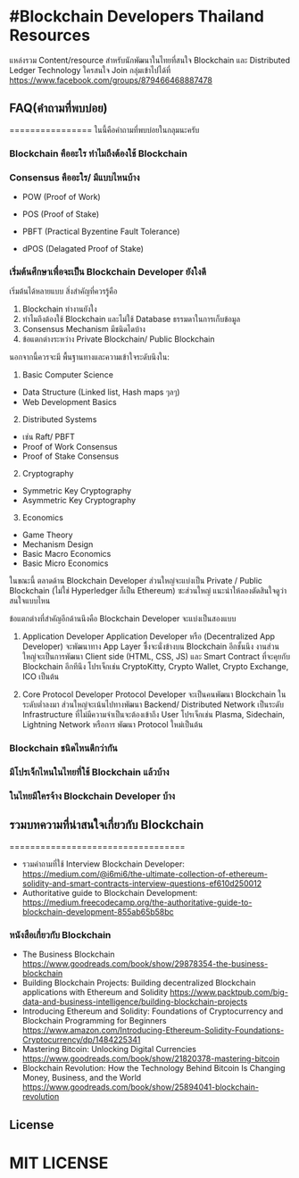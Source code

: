 #Blockchain Developers Thailand Resources
=========================================
แหล่งรวม Content/resource สำหรับนักพัฒนาในไทยที่สนใจ Blockchain และ Distributed Ledger Technology
ใครสนใจ Join กลุ่มเข้าไปได้ที่ https://www.facebook.com/groups/879466468887478

## FAQ(คำถามที่พบบ่อย)
================
ในนี้คือคำถามที่พบบ่อยในกลุมนะครับ

### Blockchain คืออะใร ทำไมถึงต้องใช้ Blockchain
### Consensus คืออะใร/ มีแบบไหนบ้าง

- POW (Proof of Work)

- POS (Proof of Stake)

- PBFT (Practical Byzentine Fault Tolerance)

- dPOS (Delagated Proof of Stake)

### เริ่มต้นศึกษาเพื่อจะเป็น Blockchain Developer ยังใงดี

เริ่มต้นได้หลายแบบ สิ่งสำคัญที่ควรรู้คือ
1. Blockchain ทำงานยังใง
2. ทำไมถึงต้องใช้ Blockchain และไม่ใช้ Database ธรรมดาในการเก็บข้อมูล
3. Consensus Mechanism มีชนิดไดบ้าง
4. ข้อแตกต่างระหว่าง Private Blockchain/ Public Blockchain

นอกจากนี้ควรจะมี พื้นฐานทางและความเข้าใจระดับนึงใน:
1. Basic Computer Science
- Data Structure (Linked list, Hash maps ๆลๆ)
- Web Development Basics

2. Distributed Systems
- เช่น Raft/ PBFT
- Proof of Work Consensus
- Proof of Stake Consensus

2. Cryptography
- Symmetric Key Cryptography
- Asymmetric Key Cryptography

3. Economics
- Game Theory
- Mechanism Design
- Basic Macro Economics
- Basic Micro Economics

ในขณะนี้ ตลาดด้าน Blockchain Developer ส่วนใหญ่จะแบ่งเป็น Private / Public Blockchain (ไม่ใช่ Hyperledger ก็เป็น Ethereum) ซะส่วนใหญ่ แนะนำให้ลองตัดสินใจดูว่าสนใจแบบไหน

ข้อแตกต่างที่สำคัญอีกด้านนึงคือ Blockchain Developer จะแบ่งเป็นสองแบบ

1. Application Developer
Application Developer หรือ (Decentralized App Developer) จะพัฒนาทาง App Layer ซึี่งจะนั่งข้างบน Blockchain อีกชั้นนึง งานส่วนใหญ่จะเป็นการพัฒนา Client side (HTML, CSS, JS) และ Smart Contract ที่จะคุยกับ Blockchain อีกทีนึง โปรเจ็กเช่น CryptoKitty, Crypto Wallet, Crypto Exchange, ICO เป็นต้น

2. Core Protocol Developer
Protocol Developer จะเป็นคนพัฒนา Blockchain ในระดับตํ่าลงมา ส่วนใหญ่จะเน้นไปทางพัฒนา Backend/ Distributed Network เป็นระดับ Infrastructure ที่ไม่มีความจำเป็นจะต้องเข้าถึง User โปรเจ็กเช่น Plasma, Sidechain, Lightning Network หรือการ พัฒนา Protocol ใหม่เป็นต้น

### Blockchain ชนิดไหนดีกว่ากัน
### มีโปรเจ็กไหนในไทยที่ใช้ Blockchain แล้วบ้าง
### ในไทยมีใครจ้าง Blockchain Developer บ้าง

## รวมบทความที่น่าสนใจเกี่ยวกับ Blockchain
==================================
+ รวมคำถามที่ใช้ Interview Blockchain Developer: <https://medium.com/@i6mi6/the-ultimate-collection-of-ethereum-solidity-and-smart-contracts-interview-questions-ef610d250012>
+ Authoritative guide to Blockchain Development:
https://medium.freecodecamp.org/the-authoritative-guide-to-blockchain-development-855ab65b58bc

### หนังสือเกี่ยวกับ Blockchain
+ The Business Blockchain https://www.goodreads.com/book/show/29878354-the-business-blockchain
+ Building Blockchain Projects: Building decentralized Blockchain applications with Ethereum and Solidity https://www.packtpub.com/big-data-and-business-intelligence/building-blockchain-projects
+ Introducing Ethereum and Solidity: Foundations of Cryptocurrency and Blockchain Programming for Beginners https://www.amazon.com/Introducing-Ethereum-Solidity-Foundations-Cryptocurrency/dp/1484225341
+ Mastering Bitcoin: Unlocking Digital Currencies https://www.goodreads.com/book/show/21820378-mastering-bitcoin
+ Blockchain Revolution: How the Technology Behind Bitcoin Is Changing Money, Business, and the World https://www.goodreads.com/book/show/25894041-blockchain-revolution


## License
MIT LICENSE
=========
